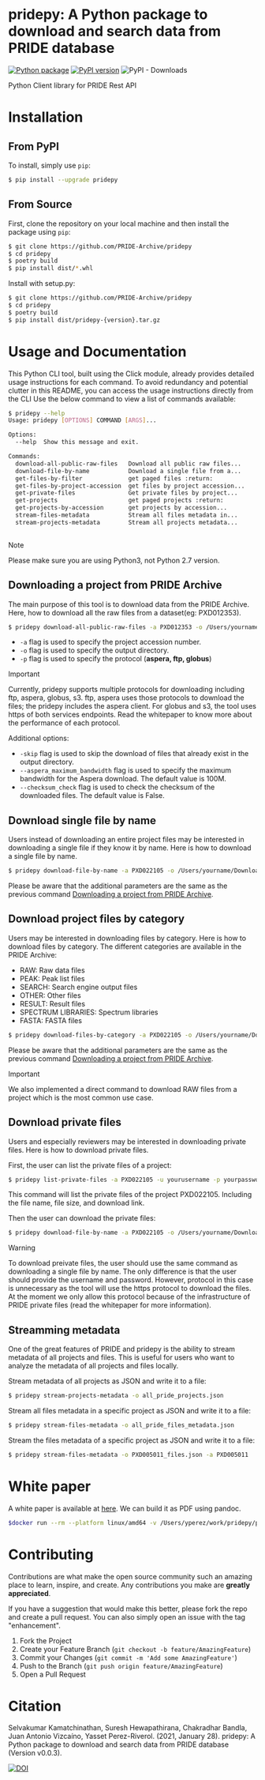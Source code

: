 # pridepy: A Python package to download and search data from PRIDE database

[![Python package](https://github.com/PRIDE-Archive/pridepy/actions/workflows/python-package.yml/badge.svg)](https://github.com/PRIDE-Archive/pridepy/actions/workflows/python-package.yml)
[![PyPI version](https://badge.fury.io/py/pridepy.svg)](https://badge.fury.io/py/pridepy)
![PyPI - Downloads](https://img.shields.io/pypi/dm/pridepy)

Python Client library for PRIDE Rest API

# Installation

## From PyPI

To install, simply use `pip`:

```bash
$ pip install --upgrade pridepy
```

## From Source

First, clone the repository on your local machine and then install the package using `pip`:

```bash
$ git clone https://github.com/PRIDE-Archive/pridepy
$ cd pridepy
$ poetry build
$ pip install dist/*.whl
```

Install with setup.py: 

```bash
$ git clone https://github.com/PRIDE-Archive/pridepy
$ cd pridepy
$ poetry build
$ pip install dist/pridepy-{version}.tar.gz
```
# Usage and Documentation

This Python CLI tool, built using the Click module, 
already provides detailed usage instructions for each command. To avoid redundancy and potential clutter in this README, you can access the usage instructions directly from the CLI
Use the below command to view a list of commands available:

```bash
$ pridepy --help
Usage: pridepy [OPTIONS] COMMAND [ARGS]...

Options:
  --help  Show this message and exit.

Commands:
  download-all-public-raw-files   Download all public raw files...
  download-file-by-name           Download a single file from a...
  get-files-by-filter             get paged files :return:
  get-files-by-project-accession  get files by project accession...
  get-private-files               Get private files by project...
  get-projects                    get paged projects :return:
  get-projects-by-accession       get projects by accession... 
  stream-files-metadata           Stream all files metadata in...
  stream-projects-metadata        Stream all projects metadata...
    
```
> [!NOTE]
> Please make sure you are using Python3, not Python 2.7 version.

## Downloading a project from PRIDE Archive

The main purpose of this tool is to download data from the PRIDE Archive. Here, how to download all the raw files from a dataset(eg: PXD012353).

```bash
$ pridepy download-all-public-raw-files -a PXD012353 -o /Users/yourname/Downloads/foldername/ -p aspera
```
- `-a` flag is used to specify the project accession number.
- `-o` flag is used to specify the output directory. 
- `-p` flag is used to specify the protocol (**aspera, ftp, globus**)

> [!IMPORTANT]
> Currently, pridepy supports multiple protocols for downloading including ftp, aspera, globus, s3. ftp, aspera uses those protocols to download the files; the pridepy includes the aspera client. For globus and s3, the tool uses https of both services endpoints. Read the whitepaper to know more about the performance of each protocol.

Additional options: 

- `-skip` flag is used to skip the download of files that already exist in the output directory.
- `--aspera_maximum_bandwidth` flag is used to specify the maximum bandwidth for the Aspera download. The default value is 100M.
- `--checksum_check` flag is used to check the checksum of the downloaded files. The default value is False.

## Download single file by name

Users instead of downloading an entire project files may be interested in downloading a single file if they know it by name. Here is how to download a single file by name.

```bash
$ pridepy download-file-by-name -a PXD022105 -o /Users/yourname/Downloads/foldername/ -f checksum.txt -p globus
```

Please be aware that the additional parameters are the same as the previous command [Downloading a project from PRIDE Archive](#downloading-a-project-from-pride-archive).

## Download project files by category

Users may be interested in downloading files by category. Here is how to download files by category. The different categories are available in the PRIDE Archive: 

- RAW: Raw data files  
- PEAK: Peak list files 
- SEARCH: Search engine output files 
- OTHER: Other files
- RESULT: Result files
- SPECTRUM LIBRARIES: Spectrum libraries
- FASTA: FASTA files

```bash
$ pridepy download-files-by-category -a PXD022105 -o /Users/yourname/Downloads/foldername/ -c RAW -p ftp
```

Please be aware that the additional parameters are the same as the previous command [Downloading a project from PRIDE Archive](#downloading-a-project-from-pride-archive).

>[!IMPORTANT]
> We also implemented a direct command to download RAW files from a project which is the most common use case.

## Download private files

Users and especially reviewers may be interested in downloading private files. Here is how to download private files. 

First, the user can list the private files of a project:

```bash
$ pridepy list-private-files -a PXD022105 -u yourusername -p yourpassword
```

This command will list the private files of the project PXD022105. Including the file name, file size, and download link.

Then the user can download the private files:

```bash
$ pridepy download-file-by-name -a PXD022105 -o /Users/yourname/Downloads/foldername/ --username yourusername --password yourpassword -f checksum.txt 
```

>[!WARNING]
> To download preivate files, the user should use the same command as downloading a single file by name. The only difference is that the user should provide the username and password. However, protocol in this case is unnecessary as the tool will use the https protocol to download the files. At the moment we only allow this protocol because of the infrastructure of PRIDE private files (read the whitepaper for more information).

## Streamming metadata

One of the great features of PRIDE and pridepy is the ability to stream metadata of all projects and files. This is useful for users who want to analyze the metadata of all projects and files locally.

Stream metadata of all projects as JSON and write it to a file: 

```bash
$ pridepy stream-projects-metadata -o all_pride_projects.json
```

Stream all files metadata in a specific project as JSON and write it to a file: 

```bash
$ pridepy stream-files-metadata -o all_pride_files_metadata.json
```
Stream the files metadata of a specific project as JSON and write it to a file: 

```bash
$ pridepy stream-files-metadata -o PXD005011_files.json -a PXD005011
```

# White paper

A white paper is available at [here](paper/paper.md). We can build it as PDF using pandoc.

```bash
$docker run --rm --platform linux/amd64 -v /Users/yperez/work/pridepy/paper/:/data -w /data openjournals/inara:latest paper.md -p -o pdf
```

# Contributing

Contributions are what make the open source community such an amazing place to learn, inspire, and create. Any contributions you make are **greatly appreciated**.

If you have a suggestion that would make this better, please fork the repo and create a pull request. You can also simply open an issue with the tag "enhancement".

1. Fork the Project
2. Create your Feature Branch (`git checkout -b feature/AmazingFeature`)
3. Commit your Changes (`git commit -m 'Add some AmazingFeature'`)
4. Push to the Branch (`git push origin feature/AmazingFeature`)
5. Open a Pull Request

# Citation

Selvakumar Kamatchinathan, Suresh Hewapathirana, Chakradhar Bandla, Juan Antonio Vizcaíno, Yasset Perez-Riverol. (2021, January 28). pridepy: A Python package to download and search data from PRIDE database (Version v0.0.3). 

[![DOI](https://zenodo.org/badge/DOI/10.5281/zenodo.4475414.svg)](https://doi.org/10.5281/zenodo.4475414)
